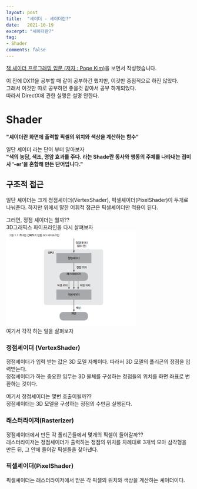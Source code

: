 ```yaml
---
layout: post
title:  "셰이더 - 셰이더란?"
date:   2021-10-19
excerpt: "셰이더란?"
tag:
- Shader
comments: false
---
```


[책 셰이더 프로그래밍 입문 (저자 : Pope Kim)](https://www.hanbit.co.kr/store/books/look.php?p_code=B8421024205)을 보면서 작성했습니다.  

이 전에 DX11을 공부할 때 같이 공부하긴 했지만, 이것만 중점적으로 하진 않았다.  
그래서 이것만 따로 공부하면 좋을것 같아서 공부 하게되었다.  
따라서 DirectX에 관한 실행은 설명 안한다.

# Shader
**"셰이더란 화면에 출력할 픽셀의 위치와 색상을 계산하는 함수"**

일단 셰이더 라는 단어 부터 알아보자  
**"색의 농담, 색조, 명암 효과를 주다. 라는 Shade란 동사와 행동의 주체를 나타내는 접미사 '-er'을 혼합해 만든 단어입니다."**  

## 구조적 접근
일단 셰이더는 크게 정점셰이더(VertexShader), 픽셀셰이더(PixelShader)이 두개로 나눠준다. 하지만 위에서 말한 어휘적 접근은 픽셀셰이더만 적용이 된다.

그러면, 정점 셰이더는 뭘까??  
3D그래픽스 파이프라인을 다시 살펴보자  
<img src = "../assets/img/project/shader/00_WhatIsShader/Pipeline.PNG" width="70%">  
여기서 각각 하는 일을 살펴보자

### 정점셰이더 (VertexShader)
정점셰이더가 입력 받는 값은 3D 모델 자체이다. 따라서 3D 모델의 폴리곤의 정점을 입력받는다.  
정점셰이더가 하는 중요한 임무는 3D 물체를 구성하는 정점들의 위치를 화면 좌표로 변환하는 것이다. 

여기서 정점셰이더는 몇번 호출이될까??  
정점셰이더는 3D 모델을 구성하는 정점의 수만큼 실행된다.  

### 래스터라이저(Rasterizer)
정점셰이더에서 만든 각 폴리곤들에서 몇개의 픽셀이 들어갈까??  
래스터라이저는 정점셰이더가 출력하는 정점의 위치를 차례대로 3개씩 모아 삼각형을 만든 뒤, 그 안에 들어갈 픽셀들을 찾아낸다.

### 픽셀셰이더(PixelShader)
픽셀셰이더는 래스터라이저에서 받은 각 픽셀의 위치와 색상을 계산하는 셰이더이다.